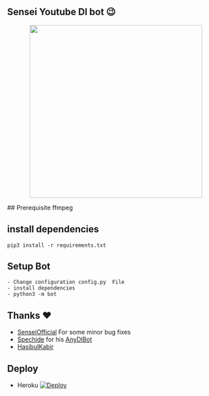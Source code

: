 ## Sensei Youtube Dl bot 😉
<p align="center"><a href="https://t.me/sensei_yt_downloader_bot"><img src="https://telegra.ph/file/11c76f9625db897064f82.jpg" width="400"></a></p>
## Prerequisite
    ffmpeg
  
    
## install dependencies
    pip3 install -r requirements.txt


## Setup Bot
    - Change configuration config.py  File
    - install dependencies
    - python3 -m bot
    
## Thanks ❤️
* [SenseiOfficial](https://t.me/meko_kya) For some minor bug fixes 
* [Spechide](https://telegram.dog/SpEcHIDe) for his [AnyDlBot](https://github.com/SpEcHiDe/AnyDLBot)
* [HasibulKabir](https://telegram.dog/HasibulKabir)

## Deploy 
- Heroku
[![Deploy](https://www.herokucdn.com/deploy/button.svg)](https://heroku.com/deploy?template=https://github.com/SenseiOfficial/Sensei-YT-Downloader/tree/master)
